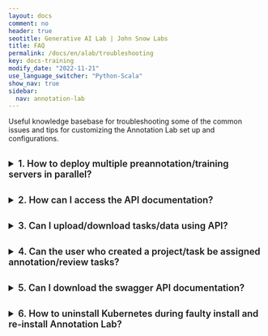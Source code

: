 ```yaml
---
layout: docs
comment: no
header: true
seotitle: Generative AI Lab | John Snow Labs
title: FAQ
permalink: /docs/en/alab/troubleshooting
key: docs-training
modify_date: "2022-11-21"
use_language_switcher: "Python-Scala"
show_nav: true
sidebar:
  nav: annotation-lab
---
```


<style>
  details {
    font-size: 16px;
    margin-bottom: 20px;
  }

  details > p:last-child {
    margin-bottom: 40px;
  }

  summary {
    font-size: 18px;
    font-weight: 600;
    margin-bottom: 10px;
  }

  .anchor {
    font-size: 30px;
    font-weight: 600;
    margin-bottom: 20px;
  }

  .shell-output pre.highlight {
    background-color: #efefef !important;
    color: #4e4e4e;
  }

  .shell-output pre.highlight .nb {
    color: #00a7fa;
  }

  .shell-output code {
    font-family: monospace;
  }

  pre {
    max-height: 500px;
  }
</style>

Useful knowledge basebase for troubleshooting some of the common issues and tips for customizing the Annotation Lab set up and configurations.

<br />


<Element name="faq">

<details markdown="1">
<summary>1. How to deploy multiple preannotation/training servers in parallel?</summary>

By default the Annotation Lab installation is configured to use only one model server. If you want to allow the deployment of multiple model servers (e.g. up to 3), open the `annotationlab-upgrader.sh` script located under the `artifacts` folder of your Annotation Lab installation directory. Update the below configuration properties in the `annotaionlab-upgrader.sh` script for deploying upto 3 model servers.

```sh
--set airflow.model_server.count=3
--set model_server.count=3
```
Save the file and re-run this script for the changes to take effect.
</details>

<details markdown="1">
<summary>2. How can I access the API documentation?</summary>

API documentation is included in the Annotation Lab setup. So you will need to first set up Annotation Lab. Only _admin_ user can view the API documentation available under `Settings > API Integration`.

</details>

<details markdown="1">
<summary>3. Can I upload/download tasks/data using API?</summary>

Yes, it is possible to perform both the upload and download operations using API. There is import and export API for those operations. You can get more details about it from the API documentation.

</details>

<details markdown="1">
<summary>4. Can the user who created a project/task be assigned annotation/review tasks?</summary>

The project owner has by default all permissions (annotator, reviewer, manager). So we do not need to explicitly assign the annotator or reviewer role to the owner for the tasks.

</details>

<details markdown="1">
<summary>5. Can I download the swagger API documentation?</summary>

No. At present you can only access the API documentation directly from the API integration page under `Settings > API Integration`.

</details>

<details markdown="1">

<summary>6. How to uninstall Kubernetes during faulty install and re-install Annotation Lab?</summary>

If you have access to backend CLI then you can follow the steps below to fix faulty installation issue.

1. Go to /usr/local/bin

   ```sh
   cd /usr/local/bin
   ```

2. Run the uninstall script

   ```sh
   ./k3s-uninstall.sh
   ```

3. Re-run the installer script from the project folder

   ```sh
   ./k3s-installer.sh
   ```

4. Run the annotation lab installer

   ```sh
   ./annotationlab-installer.sh
   ```

This will take some time and produce the output below:

{:.shell-output}

```sh
NAME               STATUS   ROLES                  AGE     VERSION
ip-172-31-91-230   Ready    control-plane,master   3m38s   v1.22.4+k3s1
Image is up to date for sha256:18481c1d051558c1e2e3620ba4ddf15cf4734fe35dc45fbf8065752925753c9d
Image is up to date for sha256:a5b6ca180ebba94863ac9310ebcfacaaa64aca9efaa3b1f07ff4fad90ff76f68
Image is up to date for sha256:55208fe5388a7974bc4e3d63cfe20b2f097a79e99e9d10916752c3f8da560aa6
Image is up to date for sha256:a566a53e9ae7171faac1ce58db1d48cf029fbeb6cbf28cd53fd9651d5039429c
Image is up to date for sha256:09ad16bd0d3fb577cbfdbbdc754484f707b528997d64e431cba19ef7d97ed785
NAME: annotationlab
LAST DEPLOYED: Thu Sep 22 14:16:10 2022
NAMESPACE: default
STATUS: deployed
REVISION: 1
NOTES:
#############################################################################

Thank you for installing annotationlab. Please run the following commands to get the credentials.

export KEYCLOAK_CLIENT_SECRET_KEY=$(kubectl get secret annotationlab-secret --template={{.data.KEYCLOAK_CLIENT_SECRET_KEY}} | base64 --decode; echo)
export PG_PASSWORD=$(kubectl get secrets annotationlab-postgresql  -o yaml | grep '  postgresql-password:' | cut -d ' ' -f 4 | base64 -d; echo)
export PG_KEYCLOAK_PASSWORD=$(kubectl get secrets annotationlab-keyclo-postgres -o yaml | grep '  postgresql-password:' | cut -d ' ' -f 4 | base64 -d; echo)
export ADMIN_PASSWORD=$(kubectl get secret annotationlab-keyclo-admincreds --template={{.data.password}} | base64 --decode; echo)

#############################################################################
```
</details>
</Element>